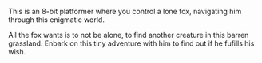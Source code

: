 This is an 8-bit platformer where you control a lone fox, navigating him through this enigmatic world.

All the fox wants is to not be alone, to find another creature in this barren grassland. Enbark on this tiny adventure with him to find out if he fufills his wish.
